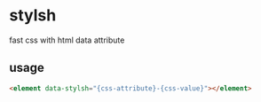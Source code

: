 # stylsh
fast css with html data attribute

## usage
```html
<element data-stylsh="{css-attribute}-{css-value}"></element>
```
